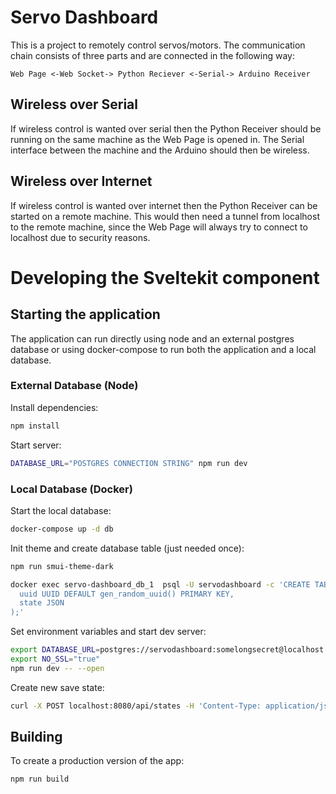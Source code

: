 # Servo Dashboard

This is a project to remotely control servos/motors.
The communication chain consists of three parts and are connected in the following way:

```
Web Page <-Web Socket-> Python Reciever <-Serial-> Arduino Receiver
```

## Wireless over Serial

If wireless control is wanted over serial then the Python Receiver should be running on the same machine as the Web Page is opened in. The Serial interface between the machine and the Arduino should then be wireless.

## Wireless over Internet

If wireless control is wanted over internet then the Python Receiver can be started on a remote machine. This would then need a tunnel from localhost to the remote machine, since the Web Page will always try to connect to localhost due to security reasons.

# Developing the Sveltekit component

## Starting the application

The application can run directly using node and an external postgres database or using docker-compose to run both the application and a local database.

### External Database (Node)

Install dependencies:

```bash
npm install
```

Start server:

```bash
DATABASE_URL="POSTGRES CONNECTION STRING" npm run dev
```

### Local Database (Docker)

Start the local database:

```bash
docker-compose up -d db
```

Init theme and create database table (just needed once):

```bash
npm run smui-theme-dark

docker exec servo-dashboard_db_1  psql -U servodashboard -c 'CREATE TABLE states (
  uuid UUID DEFAULT gen_random_uuid() PRIMARY KEY,
  state JSON
);'
```

Set environment variables and start dev server:

```bash
export DATABASE_URL=postgres://servodashboard:somelongsecret@localhost:5432
export NO_SSL="true"
npm run dev -- --open
```

Create new save state:

```bash
curl -X POST localhost:8080/api/states -H 'Content-Type: application/json' -d '{"name": "","deadzones": [],"servos": [],"skidsteers": [],"macros": [],"swapButton": -1}'
```

## Building

To create a production version of the app:

```bash
npm run build
```
